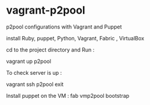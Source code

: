 vagrant-p2pool
==============

p2pool configurations with Vagrant and Puppet

install Ruby, puppet, Python, Vagrant, Fabric , VirtualBox

cd to the project directory and Run :

  vagrant up p2pool

To check server is up :

  vagrant ssh p2pool
  exit

Install puppet on the VM :
  fab vmp2pool bootstrap
